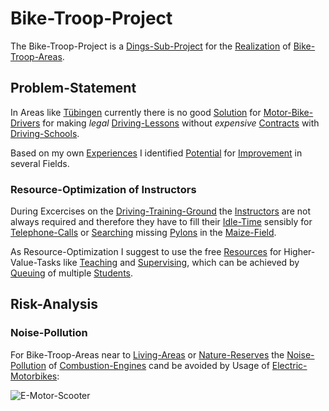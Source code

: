 # Bike-Troop-Project

The Bike-Troop-Project is a [Dings-Sub-Project](300000033.md) for the [Realization](600033.md) of [Bike-Troop-Areas](300060002.md).

## Problem-Statement

In Areas like [Tübingen](2000001.md) currently there is no good [Solution](600024.md) for [Motor-Bike-Drivers](1100100006.md) for making *legal* [Driving-Lessons](1100000014.md) without *expensive* [Contracts](670037.md) with [Driving-Schools](1100100003.md).

Based on my own [Experiences](600096.md) I identified [Potential](60128.md) for [Improvement](60135.md) in several Fields.

### Resource-Optimization of Instructors

During Excercises on the [Driving-Training-Ground](1100100004.md) the [Instructors](202000017.md) are not always required and therefore they have to fill their [Idle-Time](600192.md) sensibly for [Telephone-Calls](1000020001.md) or [Searching](600091.md) missing [Pylons](1100100007.md) in the [Maize-Field](260100003.md).

As Resource-Optimization I suggest to use the free [Resources](60174.md) for Higher-Value-Tasks like [Teaching](600193.md) and [Supervising](600194.md), which can be achieved by [Queuing](404.md) of multiple [Students](60087.md).

## Risk-Analysis

### Noise-Pollution

For Bike-Troop-Areas near to [Living-Areas](404.md) or [Nature-Reserves](404.md) the [Noise-Pollution](290000001.md) of [Combustion-Engines](200400008.md) cand be avoided by Usage of [Electric-Motorbikes](200500006.md):

![E-Motor-Scooter](400000173.jpg)
